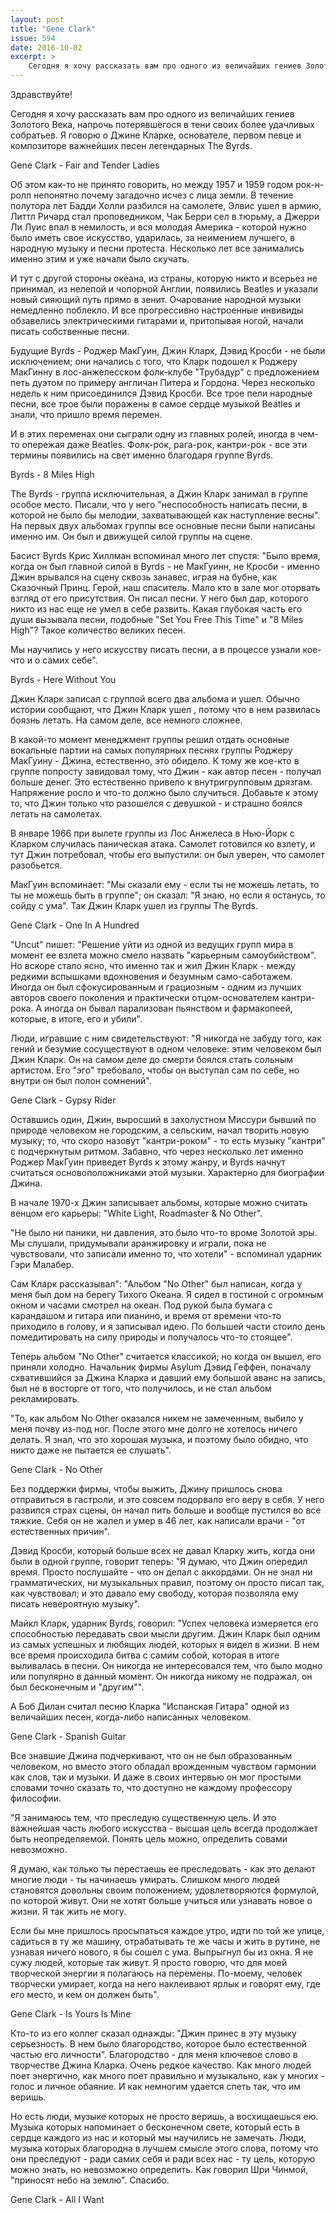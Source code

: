 ```yaml
---
layout: post
title: "Gene Clark"
issue: 594
date: 2016-10-02
excerpt: >
    Сегодня я хочу рассказать вам про одного из величайших гениев Золотого Века, напрочь потерявшегося в тени своих более удачливых собратьев. Я говорю о Джине Кларке, основателе, первом певце и композиторе важнейших песен легендарных The Byrds.
---
```


Здравствуйте!

Сегодня я хочу рассказать вам про одного из величайших гениев Золотого Века, напрочь потерявшегося в тени своих более удачливых собратьев. Я говорю о Джине Кларке, основателе, первом певце и композиторе важнейших песен легендарных The Byrds.

Gene Clark - Fair and Tender Ladies

Об этом как-то не принято говорить, но между 1957 и 1959 годом рок-н-ролл непонятно почему загадочно исчез с лица земли. В течение полутора лет Бадди Холли разбился на самолете, Элвис ушел в армию, Литтл Ричард стал проповедником, Чак Берри сел в тюрьму, а Джерри Ли Луис впал в немилость, и вся молодая Америка - которой нужно было иметь свое искусство, ударилась, за неимением лучшего, в народную музыку и песни протеста. Несколько лет все занимались именно этим и уже начали было скучать.

И тут с другой стороны океана, из страны, которую никто и всерьез не принимал, из нелепой и чопорной Англии, появились Beatles и указали новый сияющий путь прямо в зенит. Очарование народной музыки немедленно поблекло. И все прогрессивно настроенные инвивиды обзавелись электрическими гитарами и, притопывая ногой, начали писать собственные песни.

Будущие Byrds - Роджер МакГуин, Джин Кларк, Дэвид Кросби - не были исключением; они начались с того, что Кларк подошел к Роджеру МакГинну в лос-анжелесском фолк-клубе "Трубадур" с предложением петь дуэтом по примеру англичан Питера и Гордона. Через несколько недель к ним присоединился Дэвид Кросби. Все трое пели народные песни, все трое были поражены в самое сердце музыкой Beatles и знали, что пришло время перемен.

И в этих переменах они сыграли одну из главных ролей, иногда в чем-то опережая даже Beatles. Фолк-рок, рага-рок, кантри-рок - все эти термины появились на свет именно благодаря группе Byrds.

Byrds - 8 Miles High

The Byrds - группа исключительная, а Джин Кларк занимал в группе особое место. Писали, что у него "неспособность написать песни, в которой не было бы мелодии, захватывающей как наступление весны". На первых двух альбомах группы все основные песни были написаны именно им. Он был и движущей силой группы на сцене.

Басист Byrds Крис Хиллман вспоминал много лет спустя: "Было время, когда он был главной силой в Byrds - не МакГуинн, не Кросби - именно Джин врывался на сцену сквозь занавес, играя на бубне, как Сказочный Принц. Герой, наш спаситель. Мало кто в зале мог оторвать взгляд от его присутствия. Он писал песни. У него был дар, которого никто из нас еще не умел в себе развить. Какая глубокая часть его души вызывала песни, подобные "Set You Free This Time" и "8 Miles High"? Такое количество великих песен.

Мы научились у него искусству писать песни, а в процессе узнали кое-что и о самих себе".

Byrds - Here Without You

Джин Кларк записал с группой всего два альбома и ушел. Обычно истории сообщают, что Джин Кларк ушел , потому что в нем развилась боязнь летать. На самом деле, все немного сложнее.

В какой-то момент менеджмент группы решил отдать основные вокальные партии на самых популярных песнях группы Роджеру МакГуину - Джина, естественно, это обидело. К тому же кое-кто в группе попросту завидовал тому, что Джин - как автор песен - получал больше денег. Это естественно привело к внутригрупповым дрязгам. Напряжение росло и что-то должно было случиться. Добавьте к этому то, что Джин только что разошелся с девушкой - и страшно боялся летать на самолетах.

В январе 1966 при вылете группы из Лос Анжелеса в Нью-Йорк с Кларком случилась паническая атака. Самолет готовился ко взлету, и тут Джин потребовал, чтобы его выпустили: он был уверен, что самолет разобьется.

МакГуин вспоминает: "Мы сказали ему - если ты не можешь летать, то ты не можешь быть в группе"; он сказал: "Я знаю, но если я останусь, то сойду с ума". Так Джин Кларк ушел из группы The Byrds.

Gene Clark - One In A Hundred

"Uncut" пишет: "Решение уйти из одной из ведущих групп мира в момент ее взлета можно смело назвать "карьерным самоубийством". Но вскоре стало ясно, что именно так и жил Джин Кларк - между редкими вспышками вдохновения и безумным само-саботажем. Иногда он был сфокусированным и грациозным - одним из лучших авторов своего поколения и практически отцом-основателем кантри-рока. А иногда он бывал парализован пьянством и фармакопеей, которые, в итоге, его и убили".

Люди, игравшие с ним свидетельствуют: "Я никогда не забуду того, как гений и безумие сосуществуют в одном человеке: этим человеком был Джин Кларк. Он на самом деле до смерти боялся стать сольным артистом. Его "эго" требовало, чтобы он выступал сам по себе, но внутри он был полон сомнений".

Gene Clark - Gypsy Rider

Оставшись один, Джин, выросший в захолустном Миссури бывший по природе человеком не городским, а сельским, начал творить новую музыку; то, что скоро назовут "кантри-роком" - то есть музыку "кантри" с подчеркнутым ритмом. Забавно, что через несколько лет именно Роджер МакГуин приведет Byrds к этому жанру, и Byrds начнут считаться основоположниками этой музыки. Характерно для биографии Джина.

В начале 1970-х Джин записывает альбомы, которые можно считать венцом его карьеры: "White Light, Roadmaster & No Other".

"Не было ни паники, ни давления, это было что-то вроме Золотой эры. Мы слушали, придумывали аранжировку и играли, пока не чувствовали, что записали именно то, что хотели" - вспоминал ударник Гэри Малабер.

Сам Кларк рассказывал": "Альбом "No Other" был написан, когда у меня был дом на берегу Тихого Океана. Я сидел в гостиной с огромным окном и часами смотрел на океан. Под рукой была бумага с карандашом и гитара или пианино, и время от времени что-то приходило в голову, и я записывал идею. По большей части стоило день помедитировать на силу природы и получалось что-то стоящее".

Теперь альбом "No Other" считается классикой; но когда он вышел, его приняли холодно. Начальник фирмы Asylum Дэвид Геффен, поначалу схватившийся за Джина Кларка и давший ему большой аванс на запись, был не в восторге от того, что получилось, и не стал альбом рекламировать.

"То, как альбом No Other оказался никем не замеченным, выбило у меня почву из-под ног. После этого мне долго не хотелось ничего делать. Я знал, что это хорошая музыка, и поэтому было обидно, что никто даже не пытается ее слушать".

Gene Clark - No Other

Без поддержки фирмы, чтобы выжить, Джину пришлось снова отправиться в гастроли, и это совсем подорвало его веру в себя. У него развился страх сцены, он начал пить больше и вообще пустился во все тяжкие. Себя он не жалел и умер в 46 лет, как написали врачи - "от естественных причин".

Дэвид Кросби, который больше всех не давал Кларку жить, когда они были в одной группе, говорит теперь: "Я думаю, что Джин опередил время. Просто послушайте - что он делал с аккордами. Он не знал ни грамматических, ни музыкальных правил, поэтому он просто писал так, как чувствовал; и это давало ему свободу, которая позволяла ему писать невероятную музыку".

Майкл Кларк, ударник Byrds, говорил: "Успех человека измеряется его способностью передавать свои мысли другим. Джин Кларк был одним из самых успешных и любящих людей, которых я видел в жизни. В нем все время происходила битва с самим собой, которая в итоге выливалась в песни. Он никогда не интересовался тем, что было модно или популярно в данный момент. Он никогда никому не подражал, он был бесконечным и "другим"".

А Боб Дилан считал песню Кларка "Испанская Гитара" одной из величайших песен, когда-либо написанных человеком.

Gene Clark - Spanish Guitar

Все знавшие Джина подчеркивают, что он не был образованным человеком, но вместо этого обладал врожденным чувством гармонии как слов, так и музыки. И даже в своих интервью он мог простыми словами точно сказать то, что доступно не каждому профессору философии.

"Я занимаюсь тем, что преследую существенную цель. И это важнейшая часть любого искусства - высшая цель всегда продолжает быть неопределяемой. Понять цель можно, определить совами невозможно.

Я думаю, как только ты перестаешь ее преследовать - как это делают многие люди - ты начинаешь умирать. Слишком много людей становятся довольны своим положением; удовлетворяются формулой, по которой живут. Они не хотят больше учиться или узнавать новое о жизни. Я так жить не могу.

Если бы мне пришлось просыпаться каждое утро, идти по той же улице, садиться в ту же машину, отрабатывать те же часы и жить в рутине, не узнавая ничего нового, я бы сошел с ума. Выпрыгнул бы из окна. Я не сужу людей, которые так живут. Я просто говорю, что для моей творческой энергии я полагаюсь на перемены. По-моему, человек творчески умирает, когда на него наклеивают ярлык и говорят ему, где его место, и кем он должен быть".

Gene Clark - Is Yours Is Mine

Кто-то из его коллег сказал однажды: "Джин принес в эту музыку серьезность. В нем было благородство, которое было естественной частью его личности". Благородство - для меня ключевое слово в творчестве Джина Кларка. Очень редкое качество. Как много людей поет энергично, как много поет правильно и музыкально, как у многих - голос и личное обаяние. И как немногим удается спеть так, что им веришь.

Но есть люди, музыке которых не просто веришь, а восхищаешься ею. Музыка которых напоминает о бесконечном свете, который есть в сердце каждого из нас и который мы научились не замечать. Люди, музыка которых благородна в лучшем смысле этого слова, потому что они преследуют - ради самих себя и ради всех нас - ту цель, которую можно знать, но невозможно определить. Как говорил Шри Чинмой, "приносят небо на землю". Спасибо.

Gene Clark - All I Want
